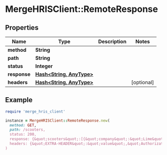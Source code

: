# MergeHRISClient::RemoteResponse

## Properties

| Name | Type | Description | Notes |
| ---- | ---- | ----------- | ----- |
| **method** | **String** |  |  |
| **path** | **String** |  |  |
| **status** | **Integer** |  |  |
| **response** | [**Hash&lt;String, AnyType&gt;**](AnyType.md) |  |  |
| **headers** | [**Hash&lt;String, AnyType&gt;**](AnyType.md) |  | [optional] |

## Example

```ruby
require 'merge_hris_client'

instance = MergeHRISClient::RemoteResponse.new(
  method: GET,
  path: /scooters,
  status: 200,
  response: {&quot;scooters&quot;:[{&quot;company&quot;:&quot;Lime&quot;,&quot;model&quot;:&quot;Gen 2.5&quot;},{&quot;company&quot;:&quot;Bird&quot;,&quot;model&quot;:&quot;Bird Zero&quot;}]},
  headers: {&quot;EXTRA-HEADER&quot;:&quot;value&quot;,&quot;Authorization&quot;:&quot;&lt;redacted&gt;&quot;}
)
```

